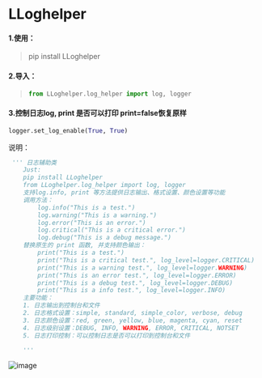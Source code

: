 # LLoghelper

#### 1.使用：

> pip install LLoghelper

#### 2.导入：

> ```python
> from LLoghelper.log_helper import log, logger
>
>
> ```

#### 3.控制日志log, print 是否可以打印  print=false恢复原样

```python
logger.set_log_enable(True, True)  
```

说明：

```python
 ''' 日志辅助类 
    Just: 
    pip install LLoghelper
    from LLoghelper.log_helper import log, logger
    支持log.info, print 等方法提供日志输出、格式设置、颜色设置等功能
    调用方法：
        log.info("This is a test.")
        log.warning("This is a warning.")
        log.error("This is an error.")
        log.critical("This is a critical error.")
        log.debug("This is a debug message.")
    替换原生的 print 函数, 并支持颜色输出：
        print("This is a test.")
        print("This is a critical test.", log_level=logger.CRITICAL)
        print("This is a warning test.", log_level=logger.WARNING)
        print("This is an error test.", log_level=logger.ERROR)
        print("This is a debug test.", log_level=logger.DEBUG)
        print("This is a info test.", log_level=logger.INFO)
    主要功能：
    1. 日志输出到控制台和文件
    2. 日志格式设置：simple, standard, simple_color, verbose, debug
    3. 日志颜色设置：red, green, yellow, blue, magenta, cyan, reset
    4. 日志级别设置：DEBUG, INFO, WARNING, ERROR, CRITICAL, NOTSET
    5. 日志打印控制：可以控制日志是否可以打印到控制台和文件

    '''
```

![image](./docs/screenshot.png)

